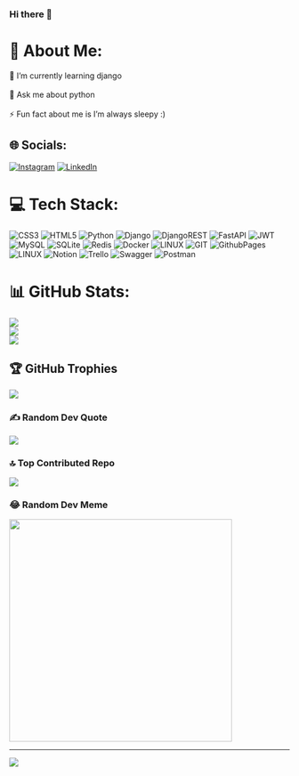 ### Hi there 👋

# 💫 About Me:
🌱 I’m currently learning django<br><br>💬 Ask me about python<br><br>⚡ Fun fact about me is I’m always sleepy :)


## 🌐 Socials:
[![Instagram](https://img.shields.io/badge/Instagram-%23E4405F.svg?logo=Instagram&logoColor=white)](https://instagram.com/nima.mollaee) [![LinkedIn](https://img.shields.io/badge/LinkedIn-%230077B5.svg?logo=linkedin&logoColor=white)](https://linkedin.com/in/https://www.linkedin.com/in/nima-mollayi-89348a272/) 

# 💻 Tech Stack:
![CSS3](https://img.shields.io/badge/css3-%231572B6.svg?style=for-the-badge&logo=css3&logoColor=white) ![HTML5](https://img.shields.io/badge/html5-%23E34F26.svg?style=for-the-badge&logo=html5&logoColor=white) ![Python](https://img.shields.io/badge/python-3670A0?style=for-the-badge&logo=python&logoColor=ffdd54) ![Django](https://img.shields.io/badge/django-%23092E20.svg?style=for-the-badge&logo=django&logoColor=white) ![DjangoREST](https://img.shields.io/badge/DJANGO-REST-ff1709?style=for-the-badge&logo=django&logoColor=white&color=ff1709&labelColor=gray) ![FastAPI](https://img.shields.io/badge/FastAPI-005571?style=for-the-badge&logo=fastapi) ![JWT](https://img.shields.io/badge/JWT-black?style=for-the-badge&logo=JSON%20web%20tokens) ![MySQL](https://img.shields.io/badge/mysql-%2300000f.svg?style=for-the-badge&logo=mysql&logoColor=white) ![SQLite](https://img.shields.io/badge/sqlite-%2307405e.svg?style=for-the-badge&logo=sqlite&logoColor=white) ![Redis](https://img.shields.io/badge/redis-%23DD0031.svg?style=for-the-badge&logo=redis&logoColor=white) ![Docker](https://img.shields.io/badge/docker-%230db7ed.svg?style=for-the-badge&logo=docker&logoColor=white) ![LINUX](https://img.shields.io/badge/Linux-FCC624?style=for-the-badge&logo=linux&logoColor=black) ![GIT](https://img.shields.io/badge/Git-fc6d26?style=for-the-badge&logo=git&logoColor=white) ![GithubPages](https://img.shields.io/badge/github%20pages-121013?style=for-the-badge&logo=github&logoColor=white) ![LINUX](https://img.shields.io/badge/Linux-FCC624?style=for-the-badge&logo=linux&logoColor=black) ![Notion](https://img.shields.io/badge/Notion-%23000000.svg?style=for-the-badge&logo=notion&logoColor=white) ![Trello](https://img.shields.io/badge/Trello-%23026AA7.svg?style=for-the-badge&logo=Trello&logoColor=white) ![Swagger](https://img.shields.io/badge/-Swagger-%23Clojure?style=for-the-badge&logo=swagger&logoColor=white) ![Postman](https://img.shields.io/badge/Postman-FF6C37?style=for-the-badge&logo=postman&logoColor=white)
# 📊 GitHub Stats:
![](https://github-readme-stats.vercel.app/api?username=UPVEX&theme=dark&hide_border=false&include_all_commits=false&count_private=true)<br/>
![](https://github-readme-streak-stats.herokuapp.com/?user=UPVEX&theme=dark&hide_border=false)<br/>
![](https://github-readme-stats.vercel.app/api/top-langs/?username=UPVEX&theme=dark&hide_border=false&include_all_commits=false&count_private=true&layout=compact)

## 🏆 GitHub Trophies
![](https://github-profile-trophy.vercel.app/?username=UPVEX&theme=radical&no-frame=false&no-bg=false&margin-w=4)

### ✍️ Random Dev Quote
![](https://quotes-github-readme.vercel.app/api?type=horizontal&theme=radical)

### 🔝 Top Contributed Repo
![](https://github-contributor-stats.vercel.app/api?username=UPVEX&limit=5&theme=dark&combine_all_yearly_contributions=true)

### 😂 Random Dev Meme
<img src='https://randommeme-five.vercel.app/' style="height: 400px;"/>

---
[![](https://visitcount.itsvg.in/api?id=UPVEX&icon=7&color=0)](https://visitcount.itsvg.in)

<!-- Proudly created with GPRM ( https://gprm.itsvg.in ) -->
